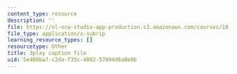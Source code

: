 ```yaml
---
content_type: resource
description: ''
file: https://ol-ocw-studio-app-production.s3.amazonaws.com/courses/18-06sc-linear-algebra-fall-2011/5e408ba7c2daf33c408257094d6a0e0b_M0Sa8fLOajA.srt
file_type: application/x-subrip
learning_resource_types: []
resourcetype: Other
title: 3play caption file
uid: 5e408ba7-c2da-f33c-4082-57094d6a0e0b
---
```

